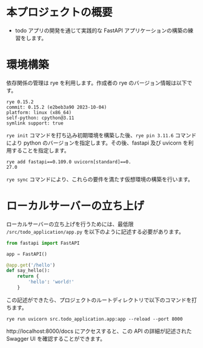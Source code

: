 # 本プロジェクトの概要

- todo アプリの開発を通じて実践的な FastAPI アプリケーションの構築の練習をします。

# 環境構築

依存関係の管理は rye を利用します。作成者の rye のバージョン情報は以下です。

```
rye 0.15.2
commit: 0.15.2 (e2beb3a90 2023-10-04)
platform: linux (x86_64)
self-python: cpython@3.11
symlink support: true
```

`rye init` コマンドを打ち込み初期環境を構築した後、`rye pin 3.11.6` コマンドにより python のバージョンを指定します。その後、fastapi 及び uvicorn を利用することを指定します。

```
rye add fastapi==0.109.0 uvicorn[standard]==0.
27.0
```

`rye sync` コマンドにより、これらの要件を満たす仮想環境の構築を行います。

# ローカルサーバーの立ち上げ

ローカルサーバーの立ち上げを行うためには、最低限 `/src/todo_application/app.py` を以下のように記述する必要があります。

```py
from fastapi import FastAPI

app = FastAPI()

@app.get('/hello')
def say_hello():
    return {
        'hello': 'world!'
    }
```

この記述ができたら、プロジェクトのルートディレクトリで以下のコマンドを打ちます。

```
rye run uvicorn src.todo_application.app:app --reload --port 8000
```

http://localhost:8000/docs にアクセスすると、この API の詳細が記述された Swagger UI を確認することができます。
